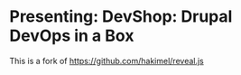# Presenting: DevShop: Drupal DevOps in a Box

This is a fork of https://github.com/hakimel/reveal.js
